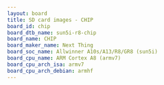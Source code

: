 ```yaml
---
layout: board
title: SD card images - CHIP
board_id: chip
board_dtb_name: sun5i-r8-chip
board_name: CHIP
board_maker_name: Next Thing
board_soc_name: Allwinner A10s/A13/R8/GR8 (sun5i)
board_cpu_name: ARM Cortex A8 (armv7)
board_cpu_arch_isa: armv7
board_cpu_arch_debian: armhf
---
```

